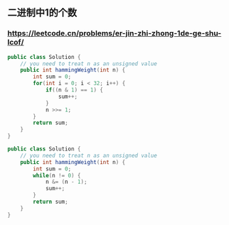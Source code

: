 ## 二进制中1的个数
### https://leetcode.cn/problems/er-jin-zhi-zhong-1de-ge-shu-lcof/
```java
public class Solution {
    // you need to treat n as an unsigned value
    public int hammingWeight(int n) {
        int sum = 0;
        for(int i = 0; i < 32; i++) {
            if((n & 1) == 1) {
                sum++;
            }
            n >>= 1;
        }
        return sum;
    }
}
```
```java
public class Solution {
    // you need to treat n as an unsigned value
    public int hammingWeight(int n) {
        int sum = 0;
        while(n != 0) {
            n &= (n - 1);
            sum++;
        }
        return sum;
    }
}
```
